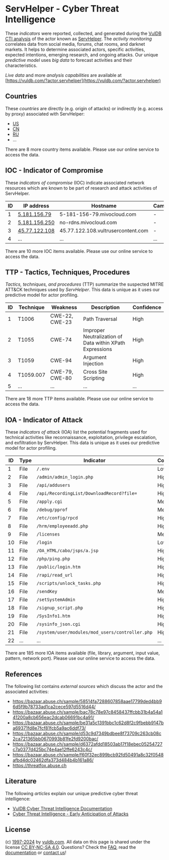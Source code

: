 # ServHelper - Cyber Threat Intelligence

These _indicators_ were reported, collected, and generated during the [VulDB CTI analysis](https://vuldb.com/?kb.cti) of the actor known as [ServHelper](https://vuldb.com/?actor.servhelper). The _activity monitoring_ correlates data from social media, forums, chat rooms, and darknet markets. It helps to determine associated actors, specific activities, expected intentions, emerging research, and ongoing attacks. Our unique _predictive model_ uses _big data_ to forecast activities and their characteristics.

_Live data_ and more _analysis capabilities_ are available at [https://vuldb.com/?actor.servhelper](https://vuldb.com/?actor.servhelper)

## Countries

These _countries_ are directly (e.g. origin of attacks) or indirectly (e.g. access by proxy) associated with ServHelper:

* [US](https://vuldb.com/?country.us)
* [CN](https://vuldb.com/?country.cn)
* [RU](https://vuldb.com/?country.ru)
* ...

There are 8 more country items available. Please use our online service to access the data.

## IOC - Indicator of Compromise

These _indicators of compromise_ (IOC) indicate associated network resources which are known to be part of research and attack activities of ServHelper.

ID | IP address | Hostname | Campaign | Confidence
-- | ---------- | -------- | -------- | ----------
1 | [5.181.156.79](https://vuldb.com/?ip.5.181.156.79) | 5-181-156-79.mivocloud.com | - | High
2 | [5.181.156.250](https://vuldb.com/?ip.5.181.156.250) | no-rdns.mivocloud.com | - | High
3 | [45.77.122.108](https://vuldb.com/?ip.45.77.122.108) | 45.77.122.108.vultrusercontent.com | - | Medium
4 | ... | ... | ... | ...

There are 10 more IOC items available. Please use our online service to access the data.

## TTP - Tactics, Techniques, Procedures

_Tactics, techniques, and procedures_ (TTP) summarize the suspected MITRE ATT&CK techniques used by _ServHelper_. This data is unique as it uses our predictive model for actor profiling.

ID | Technique | Weakness | Description | Confidence
-- | --------- | -------- | ----------- | ----------
1 | T1006 | CWE-22, CWE-23 | Path Traversal | High
2 | T1055 | CWE-74 | Improper Neutralization of Data within XPath Expressions | High
3 | T1059 | CWE-94 | Argument Injection | High
4 | T1059.007 | CWE-79, CWE-80 | Cross Site Scripting | High
5 | ... | ... | ... | ...

There are 18 more TTP items available. Please use our online service to access the data.

## IOA - Indicator of Attack

These _indicators of attack_ (IOA) list the potential fragments used for technical activities like reconnaissance, exploitation, privilege escalation, and exfiltration by ServHelper. This data is unique as it uses our predictive model for actor profiling.

ID | Type | Indicator | Confidence
-- | ---- | --------- | ----------
1 | File | `/.env` | Low
2 | File | `/admin/admin_login.php` | High
3 | File | `/api/addusers` | High
4 | File | `/api/RecordingList/DownloadRecord?file=` | High
5 | File | `/apply.cgi` | Medium
6 | File | `/debug/pprof` | Medium
7 | File | `/etc/config/rpcd` | High
8 | File | `/hrm/employeeadd.php` | High
9 | File | `/licenses` | Medium
10 | File | `/login` | Low
11 | File | `/OA_HTML/cabo/jsps/a.jsp` | High
12 | File | `/php/ping.php` | High
13 | File | `/public/login.htm` | High
14 | File | `/rapi/read_url` | High
15 | File | `/scripts/unlock_tasks.php` | High
16 | File | `/sendKey` | Medium
17 | File | `/setSystemAdmin` | High
18 | File | `/signup_script.php` | High
19 | File | `/SysInfo1.htm` | High
20 | File | `/sysinfo_json.cgi` | High
21 | File | `/system/user/modules/mod_users/controller.php` | High
22 | ... | ... | ...

There are 185 more IOA items available (file, library, argument, input value, pattern, network port). Please use our online service to access the data.

## References

The following list contains _external sources_ which discuss the actor and the associated activities:

* https://bazaar.abuse.ch/sample/58514fa7288607858aae17799ded4bb96d5f9b78733ad1ca2cece597d5516d44/
* https://bazaar.abuse.ch/sample/bac78c78e97c8458437ffcbb31b4a54a141200a8cb656eac2dcab06691bc4a91/
* https://bazaar.abuse.ch/sample/be31a5c1391bbc1c62d8f2c9fbebb9147ba69371fd8e7fcf81fcb5a9ac6ddf73/
* https://bazaar.abuse.ch/sample/d53c9d7349bdbee8f73709c263cb08c2ca721365bb0670993b81fe2fd9200bac/
* https://bazaar.abuse.ch/sample/d6372afdd18503ab17f18ebec05254727c7a0377d425bc74e4ae12ffe6243c4c/
* https://bazaar.abuse.ch/sample/f60f32ec899bcb92fd50491a8c32f0548afbd4dc02462dfa373d484b4b161a86/
* https://threatfox.abuse.ch

## Literature

The following _articles_ explain our unique predictive cyber threat intelligence:

* [VulDB Cyber Threat Intelligence Documentation](https://vuldb.com/?kb.cti)
* [Cyber Threat Intelligence - Early Anticipation of Attacks](https://www.scip.ch/en/?labs.20201022)

## License

(c) [1997-2024](https://vuldb.com/?kb.changelog) by [vuldb.com](https://vuldb.com/?kb.about). All data on this page is shared under the license [CC BY-NC-SA 4.0](https://creativecommons.org/licenses/by-nc-sa/4.0/). Questions? Check the [FAQ](https://vuldb.com/?kb.faq), read the [documentation](https://vuldb.com/?kb) or [contact us](https://vuldb.com/?contact)!
